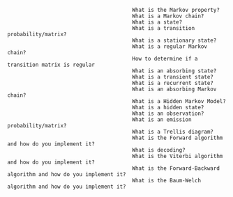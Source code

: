 
                                            What is the Markov property?
                                            What is a Markov chain?
                                            What is a state?
                                            What is a transition probability/matrix?
                                            What is a stationary state?
                                            What is a regular Markov chain?
                                            How to determine if a transition matrix is regular
                                            What is an absorbing state?
                                            What is a transient state?
                                            What is a recurrent state?
                                            What is an absorbing Markov chain?
                                            What is a Hidden Markov Model?
                                            What is a hidden state?
                                            What is an observation?
                                            What is an emission probability/matrix?
                                            What is a Trellis diagram?
                                            What is the Forward algorithm and how do you implement it?
                                            What is decoding?
                                            What is the Viterbi algorithm and how do you implement it?
                                            What is the Forward-Backward algorithm and how do you implement it?
                                            What is the Baum-Welch algorithm and how do you implement it?
